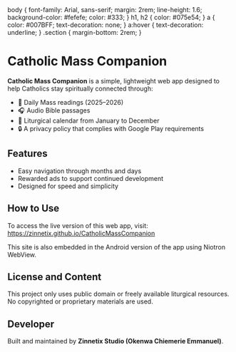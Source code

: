 <!DOCTYPE html>
<html lang="en">
<head>
  <meta charset="UTF-8">
  <meta name="viewport" content="width=device-width, initial-scale=1">
  <title>About - Catholic Mass Companion</title>
  <link rel="stylesheet" href="style.css">
    body {
      font-family: Arial, sans-serif;
      margin: 2rem;
      line-height: 1.6;
      background-color: #fefefe;
      color: #333;
    }
    h1, h2 {
      color: #075e54;
    }
    a {
      color: #007BFF;
      text-decoration: none;
    }
    a:hover {
      text-decoration: underline;
    }
    .section {
      margin-bottom: 2rem;
    }
  </style>
</head>
<body>

  <h1>Catholic Mass Companion</h1>

  <div class="section">
    <p><strong>Catholic Mass Companion</strong> is a simple, lightweight web app designed to help Catholics stay spiritually connected through:</p>
    <ul>
      <li>📖 Daily Mass readings (2025–2026)</li>
      <li>🎧 Audio Bible passages</li>
      <li>📅 Liturgical calendar from January to December</li>
      <li>🔒 A privacy policy that complies with Google Play requirements</li>
    </ul>
  </div>

  <div class="section">
    <h2>Features</h2>
    <ul>
      <li>Easy navigation through months and days</li>
      <li>Rewarded ads to support continued development</li>
      <li>Designed for speed and simplicity</li>
    </ul>
  </div>

  <div class="section">
    <h2>How to Use</h2>
    <p>To access the live version of this web app, visit: <br>
    <a href="https://zinnetix.github.io/CatholicMassCompanion" target="_blank">https://zinnetix.github.io/CatholicMassCompanion</a></p>
    <p>This site is also embedded in the Android version of the app using Niotron WebView.</p>
  </div>

  <div class="section">
    <h2>License and Content</h2>
    <p>This project only uses public domain or freely available liturgical resources. No copyrighted or proprietary materials are used.</p>
  </div>

  <div class="section">
    <h2>Developer</h2>
    <p>Built and maintained by <strong>Zinnetix Studio (Okenwa Chiemerie Emmanuel)</strong>.</p>
  </div>

</body>
</html>
